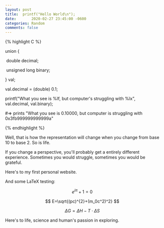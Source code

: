 ```yaml
---
layout: post
title:  printf("Hello World\n");
date:		2020-02-27 23:45:00 -0600
categories: Random
comments: false
---
```


{% highlight C %}

union {

​	double decimal;

​	unsigned long binary;

} val;

val.decimal = (double) 0.1;

printf("What you see is %lf, but computer's struggling with %lx", val.decimal, val.binary);

#=> prints "What you see is 0.10000, but computer is struggling with 0x3fb999999999999a"

{% endhighlight %}

Well, that is how the representation will change when you change from base 10 to base 2. So is life.

If you change a perspective, you'll probably get a entirely different experience. Sometimes you would struggle, sometimes you would be grateful.

Here's to my first personal website.

And some LaTeX testing:

$$ e^{i\pi} + 1 = 0$$

$$ E=\sqrt{(pc)^{2}+(m_0c^2)^2} $$

$$ \Delta G = \Delta H - T \cdot \Delta S $$

Here's to life, science and human's passion in exploring.
